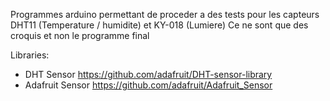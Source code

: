 
Programmes arduino permettant de proceder a des tests pour les capteurs DHT11 (Temperature / humidite) et KY-018 (Lumiere)
Ce ne sont que des croquis et non le programme final

Libraries:

- DHT Sensor
https://github.com/adafruit/DHT-sensor-library
- Adafruit Sensor
https://github.com/adafruit/Adafruit_Sensor
